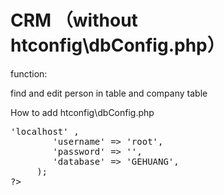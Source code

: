 # CRM （without htconfig\dbConfig.php）
function:
  
  find and edit person in table and company table
  
How to add htconfig\dbConfig.php

<pre>
<?php
	$db = array('hostname' =>'localhost' ,
		'username' => 'root',
		'password' => '',
		'database' => 'GEHUANG',
	 );
?>
</pre>




	


